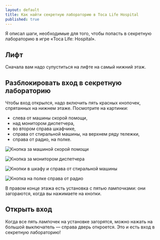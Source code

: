 ```yaml
---
layout: default
title: Как найти секретную лабораторию в Toca Life Hospital
published: true
---
```


Я описал шаги, необходимые для того, чтобы попасть в секретную лабораторию в игре «Toca Life: Hospital».

## Лифт

Сначала вам надо супуститься на лифте на самый нижний этаж.

## Разблокировать вход в секретную лабораторию

Чтобы вход открылся, надо включить пять красных кнопочек, спрятанных на нижнем этаже. Посмотрите на картинки:

- слева от машины скорой помощи,
- над монитором диспетчера,
- во втором справа шкафчике,
- справа от стиральной машины, на верхнем ряду тележки,
- справа от радио, на полке.

![Кнопка за машиной скорой помощи](../../../images/toca-hospital-secret-lab-4.png)

![Кнопка за монитором диспетчера](../../../images/toca-hospital-secret-lab-1.png)

![Кнопки в шкафу и справа от стиральной машины](../../../images/toca-hospital-secret-lab-3.png)

![Кнопка на полке справа от радио](../../../images/toca-hospital-secret-lab-2.png)

В правом конце этажа есть установка с пятью лампочками: они загораются, когда вы нажимаете на кнопки.

## Открыть вход

Когда все пять лампочек на установке загорятся, можно нажать на большой выключатель — справа дверь откроется. Это и есть вход в секретную лабораторию!